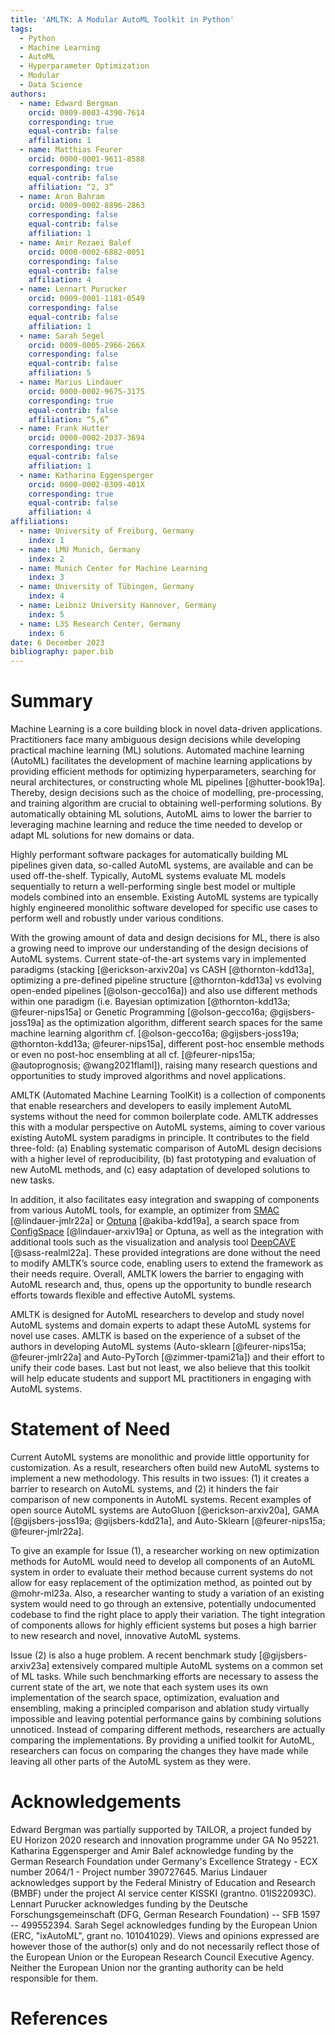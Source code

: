 ```yaml
---
title: 'AMLTK: A Modular AutoML Toolkit in Python'
tags:
  - Python
  - Machine Learning
  - AutoML
  - Hyperparameter Optimization
  - Modular
  - Data Science
authors:
  - name: Edward Bergman
    orcid: 0009-0003-4390-7614
    corresponding: true
    equal-contrib: false
    affiliation: 1
  - name: Matthias Feurer
    orcid: 0000-0001-9611-8588
    corresponding: true
    equal-contrib: false
    affiliation: “2, 3”
  - name: Aron Bahram
    orcid: 0009-0002-8896-2863
    corresponding: false
    equal-contrib: false
    affiliation: 1
  - name: Amir Rezaei Balef
    orcid: 0000-0002-6882-0051
    corresponding: false
    equal-contrib: false
    affiliation: 4
  - name: Lennart Purucker
    orcid: 0009-0001-1181-0549
    corresponding: false
    equal-contrib: false
    affiliation: 1
  - name: Sarah Segel
    orcid: 0009-0005-2966-266X
    corresponding: false
    equal-contrib: false
    affiliation: 5
  - name: Marius Lindauer
    orcid: 0000-0002-9675-3175
    corresponding: true
    equal-contrib: false
    affiliation: “5,6”
  - name: Frank Hutter
    orcid: 0000-0002-2037-3694
    corresponding: true
    equal-contrib: false
    affiliation: 1
  - name: Katharina Eggensperger
    orcid: 0000-0002-0309-401X
    corresponding: true
    equal-contrib: false
    affiliation: 4
affiliations:
  - name: University of Freiburg, Germany
    index: 1
  - name: LMU Munich, Germany
    index: 2
  - name: Munich Center for Machine Learning
    index: 3
  - name: University of Tübingen, Germany
    index: 4
  - name: Leibniz University Hannover, Germany
    index: 5
  - name: L3S Research Center, Germany
    index: 6
date: 6 December 2023
bibliography: paper.bib
---
```


# Summary
Machine Learning is a core building block in novel data-driven applications.
Practitioners face many ambiguous design decisions while developing practical machine learning (ML) solutions.
Automated machine learning (AutoML) facilitates the development of machine learning applications by providing efficient methods for optimizing hyperparameters, searching for neural architectures, or constructing whole ML pipelines [@hutter-book19a].
Thereby, design decisions such as the choice of modelling, pre-processing, and training algorithm are crucial to obtaining well-performing solutions.
By automatically obtaining ML solutions, AutoML aims to lower the barrier to leveraging machine learning and reduce the time needed to develop or adapt ML solutions for new domains or data.

Highly performant software packages for automatically building ML pipelines given data, so-called AutoML systems, are available and can be used off-the-shelf.
Typically, AutoML systems evaluate ML models sequentially to return a well-performing single best model or multiple models combined into an ensemble.
Existing AutoML systems are typically highly engineered monolithic software developed for specific use cases to perform well and robustly under various conditions.

With the growing amount of data and design decisions for ML, there is also a growing need to improve our understanding of the design decisions of AutoML systems.
Current state-of-the-art systems vary in implemented paradigms (stacking [@erickson-arxiv20a] vs CASH [@thornton-kdd13a], optimizing a pre-defined pipeline structure [@thornton-kdd13a] vs evolving open-ended pipelines [@olson-gecco16a]) and also use different methods
within one paradigm (i.e. Bayesian optimization [@thornton-kdd13a; @feurer-nips15a] or Genetic Programming [@olson-gecco16a; @gijsbers-joss19a] as the optimization algorithm,
different search spaces for the same machine learning algorithm cf. [@olson-gecco16a; @gijsbers-joss19a; @thornton-kdd13a; @feurer-nips15a], different post-hoc ensemble methods or even no post-hoc ensembling at all cf. [@feurer-nips15a; @autoprognosis; @wang2021flaml]),
raising many research questions and opportunities to study improved algorithms and novel applications.

AMLTK (Automated Machine Learning ToolKit) is a collection of components that enable researchers and developers to easily implement AutoML systems without the need for common boilerplate code.
AMLTK addresses this with a modular perspective on AutoML systems, aiming to cover various existing AutoML system paradigms in principle.
It contributes to the field three-fold:
(a) Enabling systematic comparison of AutoML design decisions with a higher level of reproducibility,
(b) fast prototyping and evaluation of new AutoML methods,
and (c) easy adaptation of developed solutions to new tasks.

In addition, it also facilitates easy integration and swapping of components from various AutoML tools, for example,
an optimizer from [SMAC](https://github.com/automl/SMAC3) [@lindauer-jmlr22a] or [Optuna](https://github.com/optuna/optuna) [@akiba-kdd19a],
a search space from [ConfigSpace](https://github.com/automl/ConfigSpace) [@lindauer-arxiv19a] or Optuna,
as well as the integration with additional tools such as the visualization and analysis tool [DeepCAVE](https://github.com/automl/DeepCAVE) [@sass-realml22a].
These provided integrations are done without the need to modify AMLTK’s source code, enabling users to extend the framework as their needs require.
Overall, AMLTK lowers the barrier to engaging with AutoML research and, thus, opens up the opportunity to bundle research efforts towards flexible and effective AutoML systems.

AMLTK is designed for AutoML researchers to develop and study novel AutoML systems and domain experts to adapt these AutoML systems for novel use cases.
AMLTK is based on the experience of a subset of the authors in developing AutoML systems (Auto-sklearn [@feurer-nips15a; @feurer-jmlr22a] and Auto-PyTorch [@zimmer-tpami21a]) and their effort to unify their code bases.
Last but not least, we also believe that this toolkit will help educate students and support ML practitioners in engaging with AutoML systems.

# Statement of Need
Current AutoML systems are monolithic and provide little opportunity for customization.
As a result, researchers often build new AutoML systems to implement a new methodology.
This results in two issues:
(1) it creates a barrier to research on AutoML systems,
and (2) it hinders the fair comparison of new components in AutoML systems.
Recent examples of open source AutoML systems are AutoGluon [@erickson-arxiv20a], GAMA [@gijsbers-joss19a; @gijsbers-kdd21a], and Auto-Sklearn [@feurer-nips15a; @feurer-jmlr22a].

To give an example for Issue (1), a researcher working on new optimization methods for AutoML would need to develop all components of an AutoML system in order to evaluate their method because current systems do not allow for easy replacement of the optimization method, as pointed out by @mohr-ml23a.
Also, a researcher wanting to study a variation of an existing system would need to go through an extensive, potentially undocumented codebase to find the right place to apply their variation.
The tight integration of components allows for highly efficient systems but poses a high barrier to new research and novel, innovative AutoML systems.

Issue (2) is also a huge problem.
A recent benchmark study [@gijsbers-arxiv23a] extensively compared multiple AutoML systems on a common set of ML tasks.
While such benchmarking efforts are necessary to assess the current state of the art, we note that each system uses its own implementation of the search space, optimization, evaluation and ensembling, making a principled comparison and ablation study virtually impossible and leaving potential performance gains by combining solutions unnoticed.
Instead of comparing different methods, researchers are actually comparing the implementations.
By providing a unified toolkit for AutoML, researchers can focus on comparing the changes they have made while leaving all other parts of the AutoML system as they were.

# Acknowledgements
Edward Bergman was partially supported by TAILOR, a project funded by EU Horizon 2020 research and innovation programme under GA No 95221.
Katharina Eggensperger and Amir Balef acknowledge funding by the German Research Foundation under Germany's Excellence Strategy - ECX number 2064/1 - Project number 390727645.
Marius Lindauer acknowledges support by the Federal Ministry of Education and Research (BMBF) under the project AI service center KISSKI (grantno. 01IS22093C).
Lennart Purucker acknowledges funding by the Deutsche Forschungsgemeinschaft (DFG, German Research Foundation) -- SFB 1597 -- 499552394.
Sarah Segel acknowledges funding by the European Union (ERC, "ixAutoML", grant no. 101041029).
Views and opinions expressed are however those of the author(s) only and do not necessarily reflect those of the European Union or the European Research Council Executive Agency.
Neither the European Union nor the granting authority can be held responsible for them.

# References
